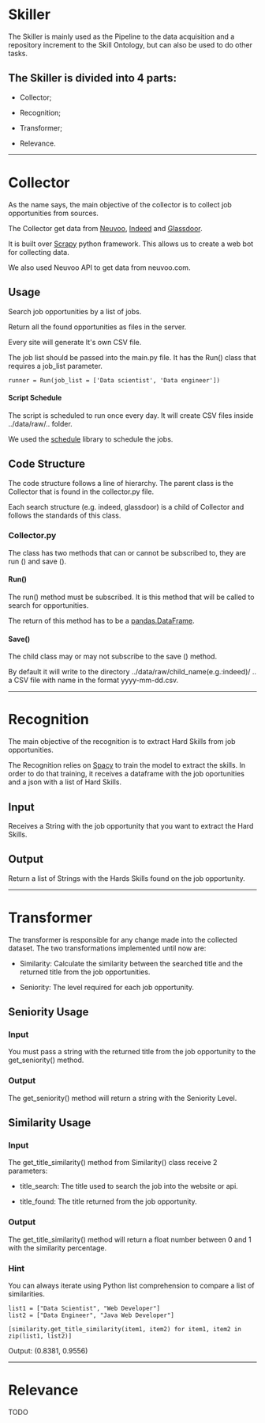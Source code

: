 # Skiller
The Skiller is mainly used as the Pipeline to the data acquisition and a repository increment to the Skill Ontology, but can also be used to do other tasks.

## The Skiller is divided into 4 parts:

- Collector;

- Recognition;

- Transformer;

- Relevance.

---

# Collector

As the name says, the main objective of the collector is to collect job opportunities from sources.

The Collector get data from [Neuvoo](https://neuvoo.com/), [Indeed](https://indeed.com/) and [Glassdoor](https://glassdoor.com/).

It is built over [Scrapy](https://scrapy.org/) python framework. This allows us to create a web bot for collecting data.

We also used Neuvoo API to get data from neuvoo.com.

## Usage

Search job opportunities by a list of jobs.

Return all the found opportunities as files in the server.

Every site will generate It's own CSV file.

The job list should be passed into the main.py file. It has the Run() class that requires a job_list parameter.

```
runner = Run(job_list = ['Data scientist', 'Data engineer'])
```


#### Script Schedule

The script is scheduled to run once every day. It will create CSV files inside ../data/raw/.. folder.

We used the [schedule](https://pypi.org/project/schedule/) library to schedule the jobs.

## Code Structure

The code structure follows a line of hierarchy. The parent class is the Collector that is found in the collector.py file.

Each search structure (e.g. indeed, glassdoor) is a child of Collector and follows the standards of this class.

### Collector.py

The class has two methods that can or cannot be subscribed to, they are run () and save ().

#### Run()

The run() method must be subscribed. It is this method that will be called to search for opportunities.

The return of this method has to be a [pandas.DataFrame](https://pandas.pydata.org/pandas-docs/stable/reference/api/pandas.DataFrame.html).

#### Save()

The child class may or may not subscribe to the save () method.

By default it will write to the directory ../data/raw/child_name(e.g.:indeed)/ .. a CSV file with name in the format yyyy-mm-dd.csv.


---

# Recognition

The main objective of the recognition is to extract Hard Skills from job opportunities.

The Recognition relies on [Spacy](https://spacy.io/) to train the model to extract the skills. In order to do that training, it receives a dataframe with the job oportunities and a json with a list of Hard Skills. 

## Input

Receives a String with the job opportunity that you want to extract the Hard Skills.

## Output

Return a list of Strings with the Hards Skills found on the job opportunity.



---

# Transformer


The transformer is responsible for any change made into the collected dataset. The two transformations implemented until now are:

- Similarity: Calculate the similarity between the searched title and the returned title from the job opportunities.

- Seniority: The level required for each job opportunity.

## Seniority Usage

### Input

You must pass a string with the returned title from the job opportunity to the get_seniority() method.

### Output

The get_seniority() method will return a string with the Seniority Level.


## Similarity Usage

### Input

The get_title_similarity() method from Similarity() class receive 2 parameters:

- title_search: The title used to search the job into the website or api.

- title_found: The title returned from the job opportunity.


### Output

The get_title_similarity() method will return a float number between 0 and 1 with the similarity percentage.


### Hint

You can always iterate using Python list comprehension to compare a list of similarities.

```
list1 = ["Data Scientist", "Web Developer"]
list2 = ["Data Engineer", "Java Web Developer"]

[similarity.get_title_similarity(item1, item2) for item1, item2 in zip(list1, list2)]

```
Output: (0.8381, 0.9556)


---

# Relevance
TODO
